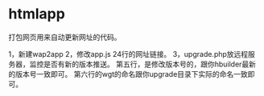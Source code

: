# htmlapp
打包网页用来自动更新网址的代码。

1，新建wap2app
2，修改app.js 24行的网址链接。
3，upgrade.php放远程服务器，监控是否有新的版本推送。
   第五行，是修改版本号的，跟你hbuilder最新的版本号一致即可。
   第六行的wgt的命名跟你upgrade目录下实际的命名一致即可。